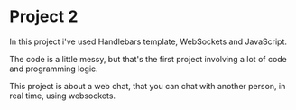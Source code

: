 # Project 2

In this project i've used Handlebars template, WebSockets and JavaScript.

The code is a little messy, but that's the first project involving a lot of code and programming logic.

This project is about a web chat, that you can chat with another person, in real time, using websockets.

